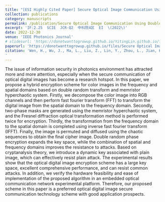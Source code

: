 ```yaml
---
title: "[ESI Highly Cited Paper] Secure Optical Image Communication Using Double Random Transformation and Memristive Chaos"
collection: publications
category: manuscripts
permalink: /publication/Secure Optical Image Communication Using Double Random Transformation and Memristive Chaos
excerpt: 'IF:2.25  SCIE  JCR-Q2  中科院4区  EI  \(2022\)'
date: 2022-12-30
venue: 'IEEE Photonics Journal'
# slidesurl: 'https://donotwanttogrowup.github.io/YitingLin.github.io/files/slides1.pdf'
paperurl: 'https://donotwanttogrowup.github.io/files/Secure Optical Image Communication Using Double Random Transformation and Memristive Chaos.pdf'
citation: 'Wen, H., Wu, J., Ma, L., Liu, Z., Lin, Y., Zhou, L., Jian, H., Lin, W., Liu, L., Zheng, T., & Zhang, C. (2023). Secure Optical Image Communication Using Double Random Transformation and Memristive Chaos. In IEEE Photonics Journal (Vol. 15, Issue 1, pp. 1–11). Institute of Electrical and Electronics Engineers (IEEE). https://doi.org/10.1109/jphot.2022.3233129
'
---
```


The issue of information security in photonics environment has attracted more and more attention, especially when the secure communication of optical digital images has become a research hotspot. In this paper, we propose a hybrid encryption scheme for color images in the frequency and spatial domains based on double random transform and memristor hyperchaotic system. Firstly, we decompose the color image into RGB channels and then perform fast fourier transform (FFT) to transform the digital image from the spatial domain to the frequency domain. Secondly, two-phase masks are generated using the memristor hyperchaotic system, and the Fresnel diffraction optical transformation method is performed twice for encryption. Thirdly, the transformation from the frequency domain to the spatial domain is completed using inverse fast fourier transform (IFFT). Finally, the image is permuted and diffused using the chaotic sequences to obtain the final cipher image. Double random phase encryption expands the key space, while the combination of spatial and frequency domains improves the resistance to attacks. Based on cryptanalysis theory, we introduce a dynamic key associated with plain image, which can effectively resist plain attack. The experimental results show that the optical digital image encryption scheme has a large key space, excellent comprehensive performance, and can resist common attacks. In addition, we verify the hardware feasibility and ease of implementation of the proposed algorithm in an embedded optical communication network experimental platform. Therefore, our proposed scheme in this paper is a preferred optical digital image secure communication technology scheme with good application prospects.